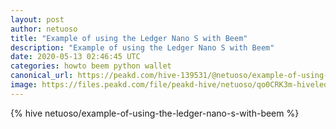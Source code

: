 ```yaml
---
layout: post
author: netuoso
title: "Example of using the Ledger Nano S with Beem"
description: "Example of using the Ledger Nano S with Beem"
date: 2020-05-13 02:46:45 UTC
categories: howto beem python wallet
canonical_url: https://peakd.com/hive-139531/@netuoso/example-of-using-the-ledger-nano-s-with-beem
image: https://files.peakd.com/file/peakd-hive/netuoso/qo0CRK3m-hiveledgerbanenr.png
---
```

{% hive netuoso/example-of-using-the-ledger-nano-s-with-beem %}
